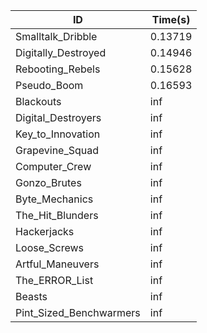 |ID|Time(s)|
|-|-|
|Smalltalk_Dribble|0.13719|
|Digitally_Destroyed|0.14946|
|Rebooting_Rebels|0.15628|
|Pseudo_Boom|0.16593|
|Blackouts|inf|
|Digital_Destroyers|inf|
|Key_to_Innovation|inf|
|Grapevine_Squad|inf|
|Computer_Crew|inf|
|Gonzo_Brutes|inf|
|Byte_Mechanics|inf|
|The_Hit_Blunders|inf|
|Hackerjacks|inf|
|Loose_Screws|inf|
|Artful_Maneuvers|inf|
|The_ERROR_List|inf|
|Beasts|inf|
|Pint_Sized_Benchwarmers|inf|

